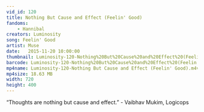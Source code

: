 ```yaml
---
vid_id: 120
title: Nothing But Cause and Effect (Feelin' Good)
fandoms:
    - Hannibal
creators: Luminosity
song: Feelin' Good
artist: Muse
date:   2015-11-20 10:00:00
thumbnail: Luminosity-120-Nothing%20But%20Cause%20and%20Effect%20(Feelin'%20Good).jpg
barcode: Luminosity-120-Nothing%20But%20Cause%20and%20Effect%20(Feelin'%20Good).png
mp4name: Luminosity-120-Nothing But Cause and Effect (Feelin' Good).m4v
mp4size: 18.63 MB
width: 720
height: 400
---
```


“Thoughts are nothing but cause and effect.”  -  Vaibhav Mukim, Logicops
